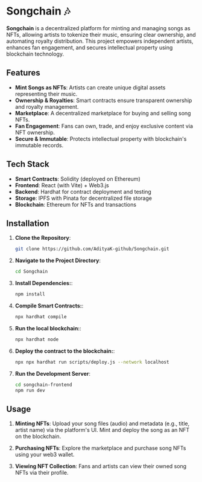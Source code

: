 # Songchain 🎶

**Songchain** is a decentralized platform for minting and managing songs as NFTs, allowing artists to tokenize their music, ensuring clear ownership, and automating royalty distribution. This project empowers independent artists, enhances fan engagement, and secures intellectual property using blockchain technology.

## Features
- **Mint Songs as NFTs**: Artists can create unique digital assets representing their music.
- **Ownership & Royalties**: Smart contracts ensure transparent ownership and royalty management.
- **Marketplace**: A decentralized marketplace for buying and selling song NFTs.
- **Fan Engagement**: Fans can own, trade, and enjoy exclusive content via NFT ownership.
- **Secure & Immutable**: Protects intellectual property with blockchain's immutable records.

## Tech Stack
- **Smart Contracts**: Solidity (deployed on Ethereum)
- **Frontend**: React (with Vite) + Web3.js
- **Backend**: Hardhat for contract deployment and testing
- **Storage**: IPFS with Pinata for decentralized file storage
- **Blockchain**: Ethereum for NFTs and transactions

## Installation

1. **Clone the Repository**:
   ```bash
   git clone https://github.com/AdityaK-github/Songchain.git

2. **Navigate to the Project Directory**:
   ```bash
   cd Songchain  

3. **Install Dependencies:**:
   ```bash
   npm install

4. **Compile Smart Contracts:**:
   ```bash
   npx hardhat compile

5. **Run the local blockchain:**:
   ```bash
   npx hardhat node

6. **Deploy the contract to the blockchain:**:
   ```bash
   npx npx hardhat run scripts/deploy.js --network localhost

8. **Run the Development Server**:
   ```bash
   cd songchain-frontend
   npm run dev

## Usage

1. **Minting NFTs**: Upload your song files (audio) and metadata (e.g., title, artist name) via the platform's UI. Mint and deploy the song as an NFT on the blockchain.

2. **Purchasing NFTs**: Explore the marketplace and purchase song NFTs using your web3 wallet.

3. **Viewing NFT Collection**: Fans and artists can view their owned song NFTs via their profile.

